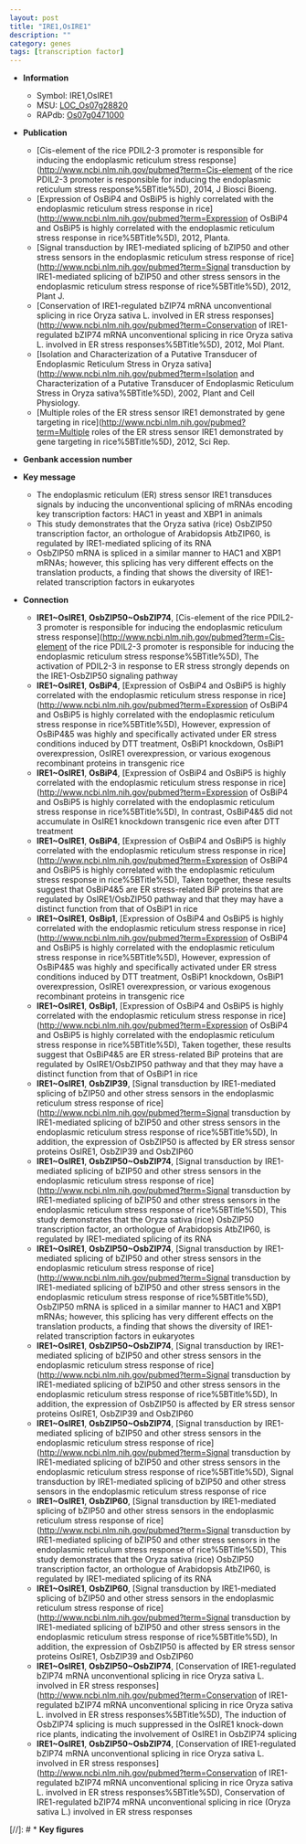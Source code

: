 ```yaml
---
layout: post
title: "IRE1,OsIRE1"
description: ""
category: genes
tags: [transcription factor]
---
```


* **Information**  
    + Symbol: IRE1,OsIRE1  
    + MSU: [LOC_Os07g28820](http://rice.plantbiology.msu.edu/cgi-bin/ORF_infopage.cgi?orf=LOC_Os07g28820)  
    + RAPdb: [Os07g0471000](http://rapdb.dna.affrc.go.jp/viewer/gbrowse_details/irgsp1?name=Os07g0471000)  

* **Publication**  
    + [Cis-element of the rice PDIL2-3 promoter is responsible for inducing the endoplasmic reticulum stress response](http://www.ncbi.nlm.nih.gov/pubmed?term=Cis-element of the rice PDIL2-3 promoter is responsible for inducing the endoplasmic reticulum stress response%5BTitle%5D), 2014, J Biosci Bioeng.
    + [Expression of OsBiP4 and OsBiP5 is highly correlated with the endoplasmic reticulum stress response in rice](http://www.ncbi.nlm.nih.gov/pubmed?term=Expression of OsBiP4 and OsBiP5 is highly correlated with the endoplasmic reticulum stress response in rice%5BTitle%5D), 2012, Planta.
    + [Signal transduction by IRE1-mediated splicing of bZIP50 and other stress sensors in the endoplasmic reticulum stress response of rice](http://www.ncbi.nlm.nih.gov/pubmed?term=Signal transduction by IRE1-mediated splicing of bZIP50 and other stress sensors in the endoplasmic reticulum stress response of rice%5BTitle%5D), 2012, Plant J.
    + [Conservation of IRE1-regulated bZIP74 mRNA unconventional splicing in rice Oryza sativa L. involved in ER stress responses](http://www.ncbi.nlm.nih.gov/pubmed?term=Conservation of IRE1-regulated bZIP74 mRNA unconventional splicing in rice Oryza sativa L. involved in ER stress responses%5BTitle%5D), 2012, Mol Plant.
    + [Isolation and Characterization of a Putative Transducer of Endoplasmic Reticulum Stress in Oryza sativa](http://www.ncbi.nlm.nih.gov/pubmed?term=Isolation and Characterization of a Putative Transducer of Endoplasmic Reticulum Stress in Oryza sativa%5BTitle%5D), 2002, Plant and Cell Physiology.
    + [Multiple roles of the ER stress sensor IRE1 demonstrated by gene targeting in rice](http://www.ncbi.nlm.nih.gov/pubmed?term=Multiple roles of the ER stress sensor IRE1 demonstrated by gene targeting in rice%5BTitle%5D), 2012, Sci Rep.

* **Genbank accession number**  

* **Key message**  
    + The endoplasmic reticulum (ER) stress sensor IRE1 transduces signals by inducing the unconventional splicing of mRNAs encoding key transcription factors: HAC1 in yeast and XBP1 in animals
    + This study demonstrates that the Oryza sativa (rice) OsbZIP50 transcription factor, an orthologue of Arabidopsis AtbZIP60, is regulated by IRE1-mediated splicing of its RNA
    + OsbZIP50 mRNA is spliced in a similar manner to HAC1 and XBP1 mRNAs; however, this splicing has very different effects on the translation products, a finding that shows the diversity of IRE1-related transcription factors in eukaryotes

* **Connection**  
    + __IRE1~OsIRE1__, __OsbZIP50~OsbZIP74__, [Cis-element of the rice PDIL2-3 promoter is responsible for inducing the endoplasmic reticulum stress response](http://www.ncbi.nlm.nih.gov/pubmed?term=Cis-element of the rice PDIL2-3 promoter is responsible for inducing the endoplasmic reticulum stress response%5BTitle%5D), The activation of PDIL2-3 in response to ER stress strongly depends on the IRE1-OsbZIP50 signaling pathway
    + __IRE1~OsIRE1__, __OsBiP4__, [Expression of OsBiP4 and OsBiP5 is highly correlated with the endoplasmic reticulum stress response in rice](http://www.ncbi.nlm.nih.gov/pubmed?term=Expression of OsBiP4 and OsBiP5 is highly correlated with the endoplasmic reticulum stress response in rice%5BTitle%5D), However, expression of OsBiP4&5 was highly and specifically activated under ER stress conditions induced by DTT treatment, OsBiP1 knockdown, OsBiP1 overexpression, OsIRE1 overexpression, or various exogenous recombinant proteins in transgenic rice
    + __IRE1~OsIRE1__, __OsBiP4__, [Expression of OsBiP4 and OsBiP5 is highly correlated with the endoplasmic reticulum stress response in rice](http://www.ncbi.nlm.nih.gov/pubmed?term=Expression of OsBiP4 and OsBiP5 is highly correlated with the endoplasmic reticulum stress response in rice%5BTitle%5D), In contrast, OsBiP4&5 did not accumulate in OsIRE1 knockdown transgenic rice even after DTT treatment
    + __IRE1~OsIRE1__, __OsBiP4__, [Expression of OsBiP4 and OsBiP5 is highly correlated with the endoplasmic reticulum stress response in rice](http://www.ncbi.nlm.nih.gov/pubmed?term=Expression of OsBiP4 and OsBiP5 is highly correlated with the endoplasmic reticulum stress response in rice%5BTitle%5D), Taken together, these results suggest that OsBiP4&5 are ER stress-related BiP proteins that are regulated by OsIRE1/OsbZIP50 pathway and that they may have a distinct function from that of OsBiP1 in rice
    + __IRE1~OsIRE1__, __OsBip1__, [Expression of OsBiP4 and OsBiP5 is highly correlated with the endoplasmic reticulum stress response in rice](http://www.ncbi.nlm.nih.gov/pubmed?term=Expression of OsBiP4 and OsBiP5 is highly correlated with the endoplasmic reticulum stress response in rice%5BTitle%5D), However, expression of OsBiP4&5 was highly and specifically activated under ER stress conditions induced by DTT treatment, OsBiP1 knockdown, OsBiP1 overexpression, OsIRE1 overexpression, or various exogenous recombinant proteins in transgenic rice
    + __IRE1~OsIRE1__, __OsBip1__, [Expression of OsBiP4 and OsBiP5 is highly correlated with the endoplasmic reticulum stress response in rice](http://www.ncbi.nlm.nih.gov/pubmed?term=Expression of OsBiP4 and OsBiP5 is highly correlated with the endoplasmic reticulum stress response in rice%5BTitle%5D), Taken together, these results suggest that OsBiP4&5 are ER stress-related BiP proteins that are regulated by OsIRE1/OsbZIP50 pathway and that they may have a distinct function from that of OsBiP1 in rice
    + __IRE1~OsIRE1__, __OsbZIP39__, [Signal transduction by IRE1-mediated splicing of bZIP50 and other stress sensors in the endoplasmic reticulum stress response of rice](http://www.ncbi.nlm.nih.gov/pubmed?term=Signal transduction by IRE1-mediated splicing of bZIP50 and other stress sensors in the endoplasmic reticulum stress response of rice%5BTitle%5D), In addition, the expression of OsbZIP50 is affected by ER stress sensor proteins OsIRE1, OsbZIP39 and OsbZIP60
    + __IRE1~OsIRE1__, __OsbZIP50~OsbZIP74__, [Signal transduction by IRE1-mediated splicing of bZIP50 and other stress sensors in the endoplasmic reticulum stress response of rice](http://www.ncbi.nlm.nih.gov/pubmed?term=Signal transduction by IRE1-mediated splicing of bZIP50 and other stress sensors in the endoplasmic reticulum stress response of rice%5BTitle%5D), This study demonstrates that the Oryza sativa (rice) OsbZIP50 transcription factor, an orthologue of Arabidopsis AtbZIP60, is regulated by IRE1-mediated splicing of its RNA
    + __IRE1~OsIRE1__, __OsbZIP50~OsbZIP74__, [Signal transduction by IRE1-mediated splicing of bZIP50 and other stress sensors in the endoplasmic reticulum stress response of rice](http://www.ncbi.nlm.nih.gov/pubmed?term=Signal transduction by IRE1-mediated splicing of bZIP50 and other stress sensors in the endoplasmic reticulum stress response of rice%5BTitle%5D), OsbZIP50 mRNA is spliced in a similar manner to HAC1 and XBP1 mRNAs; however, this splicing has very different effects on the translation products, a finding that shows the diversity of IRE1-related transcription factors in eukaryotes
    + __IRE1~OsIRE1__, __OsbZIP50~OsbZIP74__, [Signal transduction by IRE1-mediated splicing of bZIP50 and other stress sensors in the endoplasmic reticulum stress response of rice](http://www.ncbi.nlm.nih.gov/pubmed?term=Signal transduction by IRE1-mediated splicing of bZIP50 and other stress sensors in the endoplasmic reticulum stress response of rice%5BTitle%5D), In addition, the expression of OsbZIP50 is affected by ER stress sensor proteins OsIRE1, OsbZIP39 and OsbZIP60
    + __IRE1~OsIRE1__, __OsbZIP50~OsbZIP74__, [Signal transduction by IRE1-mediated splicing of bZIP50 and other stress sensors in the endoplasmic reticulum stress response of rice](http://www.ncbi.nlm.nih.gov/pubmed?term=Signal transduction by IRE1-mediated splicing of bZIP50 and other stress sensors in the endoplasmic reticulum stress response of rice%5BTitle%5D), Signal transduction by IRE1-mediated splicing of bZIP50 and other stress sensors in the endoplasmic reticulum stress response of rice
    + __IRE1~OsIRE1__, __OsbZIP60__, [Signal transduction by IRE1-mediated splicing of bZIP50 and other stress sensors in the endoplasmic reticulum stress response of rice](http://www.ncbi.nlm.nih.gov/pubmed?term=Signal transduction by IRE1-mediated splicing of bZIP50 and other stress sensors in the endoplasmic reticulum stress response of rice%5BTitle%5D), This study demonstrates that the Oryza sativa (rice) OsbZIP50 transcription factor, an orthologue of Arabidopsis AtbZIP60, is regulated by IRE1-mediated splicing of its RNA
    + __IRE1~OsIRE1__, __OsbZIP60__, [Signal transduction by IRE1-mediated splicing of bZIP50 and other stress sensors in the endoplasmic reticulum stress response of rice](http://www.ncbi.nlm.nih.gov/pubmed?term=Signal transduction by IRE1-mediated splicing of bZIP50 and other stress sensors in the endoplasmic reticulum stress response of rice%5BTitle%5D), In addition, the expression of OsbZIP50 is affected by ER stress sensor proteins OsIRE1, OsbZIP39 and OsbZIP60
    + __IRE1~OsIRE1__, __OsbZIP50~OsbZIP74__, [Conservation of IRE1-regulated bZIP74 mRNA unconventional splicing in rice Oryza sativa L. involved in ER stress responses](http://www.ncbi.nlm.nih.gov/pubmed?term=Conservation of IRE1-regulated bZIP74 mRNA unconventional splicing in rice Oryza sativa L. involved in ER stress responses%5BTitle%5D), The induction of OsbZIP74 splicing is much suppressed in the OsIRE1 knock-down rice plants, indicating the involvement of OsIRE1 in OsbZIP74 splicing
    + __IRE1~OsIRE1__, __OsbZIP50~OsbZIP74__, [Conservation of IRE1-regulated bZIP74 mRNA unconventional splicing in rice Oryza sativa L. involved in ER stress responses](http://www.ncbi.nlm.nih.gov/pubmed?term=Conservation of IRE1-regulated bZIP74 mRNA unconventional splicing in rice Oryza sativa L. involved in ER stress responses%5BTitle%5D), Conservation of IRE1-regulated bZIP74 mRNA unconventional splicing in rice (Oryza sativa L.) involved in ER stress responses

[//]: # * **Key figures**  


